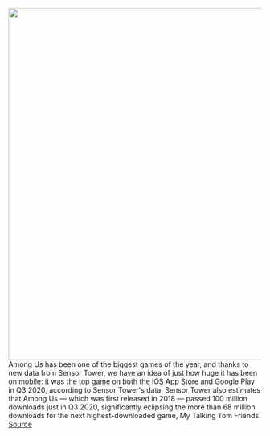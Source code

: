 <img src='https://cdn.vox-cdn.com/thumbor/DswKtQOYX0sblJ6eZwup-ob4yZ0=/0x0:600x500/1200x800/filters:focal(244x98:340x194)/cdn.vox-cdn.com/uploads/chorus_image/image/67643400/releaseWeek_promos3.0.jpg' width='700px' /><br/>
Among Us has been one of the biggest games of the year, and thanks to new data from Sensor Tower, we have an idea of just how huge it has been on mobile: it was the top game on both the iOS App Store and Google Play in Q3 2020, according to Sensor Tower's data. Sensor Tower also estimates that Among Us — which was first released in 2018 — passed 100 million downloads just in Q3 2020, significantly eclipsing the more than 68 million downloads for the next highest-downloaded game, My Talking Tom Friends.
<a href='https://www.theverge.com/2020/10/16/21519507/among-us-twitch-sensor-tower-app-store-google-play-mobile-gaming'> Source <a/>